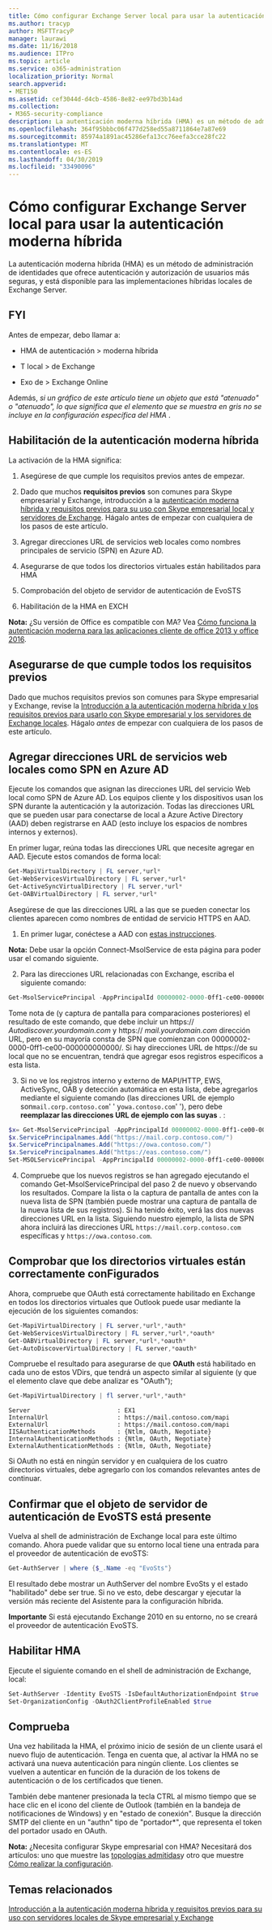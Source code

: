 ```yaml
---
title: Cómo configurar Exchange Server local para usar la autenticación moderna híbrida
ms.author: tracyp
author: MSFTTracyP
manager: laurawi
ms.date: 11/16/2018
ms.audience: ITPro
ms.topic: article
ms.service: o365-administration
localization_priority: Normal
search.appverid:
- MET150
ms.assetid: cef3044d-d4cb-4586-8e82-ee97bd3b14ad
ms.collection:
- M365-security-compliance
description: La autenticación moderna híbrida (HMA) es un método de administración de identidades que ofrece autenticación y autorización de usuarios más seguras, y está disponible para las implementaciones híbridas locales de Exchange Server.
ms.openlocfilehash: 364f95bbbc06f477d258ed55a8711864e7a87e69
ms.sourcegitcommit: 85974a1891ac45286efa13cc76eefa3cce28fc22
ms.translationtype: MT
ms.contentlocale: es-ES
ms.lasthandoff: 04/30/2019
ms.locfileid: "33490096"
---
```

# <a name="how-to-configure-exchange-server-on-premises-to-use-hybrid-modern-authentication"></a>Cómo configurar Exchange Server local para usar la autenticación moderna híbrida

La autenticación moderna híbrida (HMA) es un método de administración de identidades que ofrece autenticación y autorización de usuarios más seguras, y está disponible para las implementaciones híbridas locales de Exchange Server.
  
## <a name="fyi"></a>FYI

Antes de empezar, debo llamar a:
  
- HMA de autenticación \> moderna híbrida
    
- T local \> de Exchange
    
- Exo de \> Exchange Online
    
Además, *si un gráfico de este artículo tiene un objeto que está "atenuado" o "atenuado", lo que significa que el elemento que se muestra en gris no se incluye en la configuración específica del HMA* . 
  
## <a name="enabling-hybrid-modern-authentication"></a>Habilitación de la autenticación moderna híbrida

La activación de la HMA significa:
  
1. Asegúrese de que cumple los requisitos previos antes de empezar.
    
1. Dado que muchos **requisitos previos** son comunes para Skype empresarial y Exchange, introducción a la [autenticación moderna híbrida y requisitos previos para su uso con Skype empresarial local y servidores de Exchange](hybrid-modern-auth-overview.md). Hágalo antes de empezar con cualquiera de los pasos de este artículo.
    
2. Agregar direcciones URL de servicios web locales como nombres principales de servicio (SPN) en Azure AD.
    
3. Asegurarse de que todos los directorios virtuales están habilitados para HMA
    
4. Comprobación del objeto de servidor de autenticación de EvoSTS
    
5. Habilitación de la HMA en EXCH
    
 **Nota:** ¿Su versión de Office es compatible con MA? Vea [Cómo funciona la autenticación moderna para las aplicaciones cliente de office 2013 y office 2016](modern-auth-for-office-2013-and-2016.md).
  
## <a name="make-sure-you-meet-all-the-pre-reqs"></a>Asegurarse de que cumple todos los requisitos previos

Dado que muchos requisitos previos son comunes para Skype empresarial y Exchange, revise la [Introducción a la autenticación moderna híbrida y los requisitos previos para usarlo con Skype empresarial y los servidores de Exchange locales](hybrid-modern-auth-overview.md). Hágalo *antes* de empezar con cualquiera de los pasos de este artículo. 
  
## <a name="add-on-premises-web-service-urls-as-spns-in-azure-ad"></a>Agregar direcciones URL de servicios web locales como SPN en Azure AD

Ejecute los comandos que asignan las direcciones URL del servicio Web local como SPN de Azure AD. Los equipos cliente y los dispositivos usan los SPN durante la autenticación y la autorización. Todas las direcciones URL que se pueden usar para conectarse de local a Azure Active Directory (AAD) deben registrarse en AAD (esto incluye los espacios de nombres internos y externos).
  
En primer lugar, reúna todas las direcciones URL que necesite agregar en AAD. Ejecute estos comandos de forma local:
  
```powershell
Get-MapiVirtualDirectory | FL server,*url*
Get-WebServicesVirtualDirectory | FL server,*url*
Get-ActiveSyncVirtualDirectory | FL server,*url*
Get-OABVirtualDirectory | FL server,*url*
```
    
Asegúrese de que las direcciones URL a las que se pueden conectar los clientes aparecen como nombres de entidad de servicio HTTPS en AAD.
  
1. En primer lugar, conéctese a AAD con [estas instrucciones](https://docs.microsoft.com/office365/enterprise/powershell/connect-to-office-365-powershell). 

 **Nota:** Debe usar la opción Connect-MsolService de esta página para poder usar el comando siguiente. 
    
2. Para las direcciones URL relacionadas con Exchange, escriba el siguiente comando:
    
```powershell
Get-MsolServicePrincipal -AppPrincipalId 00000002-0000-0ff1-ce00-000000000000 | select -ExpandProperty ServicePrincipalNames
```

Tome nota de (y captura de pantalla para comparaciones posteriores) el resultado de este comando, que debe incluir un https:// *Autodiscover.yourdomain.com* y https:// *mail.yourdomain.com* dirección URL, pero en su mayoría consta de SPN que comienzan con 00000002-0000-0ff1-ce00-000000000000/. Si hay direcciones URL de https://de su local que no se encuentran, tendrá que agregar esos registros específicos a esta lista. 
  
3. Si no ve los registros interno y externo de MAPI/HTTP, EWS, ActiveSync, OAB y detección automática en esta lista, debe agregarlos mediante el siguiente comando (las direcciones URL de ejemplo son`mail.corp.contoso.com`' ' y`owa.contoso.com`' '), pero debe **reemplazar las direcciones URL de ejemplo con las suyas** . : <br/>
```powershell
$x= Get-MsolServicePrincipal -AppPrincipalId 00000002-0000-0ff1-ce00-000000000000   
$x.ServicePrincipalnames.Add("https://mail.corp.contoso.com/")
$x.ServicePrincipalnames.Add("https://owa.contoso.com/")
$x.ServicePrincipalnames.Add("https://eas.contoso.com/")
Set-MSOLServicePrincipal -AppPrincipalId 00000002-0000-0ff1-ce00-000000000000 -ServicePrincipalNames $x.ServicePrincipalNames
```
 
4. Compruebe que los nuevos registros se han agregado ejecutando el comando Get-MsolServicePrincipal del paso 2 de nuevo y observando los resultados. Compare la lista o la captura de pantalla de antes con la nueva lista de SPN (también puede mostrar una captura de pantalla de la nueva lista de sus registros). Si ha tenido éxito, verá las dos nuevas direcciones URL en la lista. Siguiendo nuestro ejemplo, la lista de SPN ahora incluirá las direcciones URL `https://mail.corp.contoso.com` específicas y `https://owa.contoso.com`. 
  
## <a name="verify-virtual-directories-are-properly-configured"></a>Comprobar que los directorios virtuales están correctamente conFigurados

Ahora, compruebe que OAuth está correctamente habilitado en Exchange en todos los directorios virtuales que Outlook puede usar mediante la ejecución de los siguientes comandos:

```powershell
Get-MapiVirtualDirectory | FL server,*url*,*auth* 
Get-WebServicesVirtualDirectory | FL server,*url*,*oauth*
Get-OABVirtualDirectory | FL server,*url*,*oauth*
Get-AutoDiscoverVirtualDirectory | FL server,*oauth*
```

Compruebe el resultado para asegurarse de que **OAuth** está habilitado en cada uno de estos VDirs, que tendrá un aspecto similar al siguiente (y que el elemento clave que debe analizar es "OAuth"); 

```powershell
Get-MapiVirtualDirectory | fl server,*url*,*auth*
```

```
Server                        : EX1
InternalUrl                   : https://mail.contoso.com/mapi
ExternalUrl                   : https://mail.contoso.com/mapi
IISAuthenticationMethods      : {Ntlm, OAuth, Negotiate}
InternalAuthenticationMethods : {Ntlm, OAuth, Negotiate}
ExternalAuthenticationMethods : {Ntlm, OAuth, Negotiate}
```
  
Si OAuth no está en ningún servidor y en cualquiera de los cuatro directorios virtuales, debe agregarlo con los comandos relevantes antes de continuar.
  
## <a name="confirm-the-evosts-auth-server-object-is-present"></a>Confirmar que el objeto de servidor de autenticación de EvoSTS está presente

Vuelva al shell de administración de Exchange local para este último comando. Ahora puede validar que su entorno local tiene una entrada para el proveedor de autenticación de evoSTS:
  
```powershell
Get-AuthServer | where {$_.Name -eq "EvoSts"}
```

El resultado debe mostrar un AuthServer del nombre EvoSts y el estado "habilitado" debe ser true. Si no ve esto, debe descargar y ejecutar la versión más reciente del Asistente para la configuración híbrida.
  
 **Importante** Si está ejecutando Exchange 2010 en su entorno, no se creará el proveedor de autenticación EvoSTS. 
  
## <a name="enable-hma"></a>Habilitar HMA

Ejecute el siguiente comando en el shell de administración de Exchange, local:

```powershell
Set-AuthServer -Identity EvoSTS -IsDefaultAuthorizationEndpoint $true  
Set-OrganizationConfig -OAuth2ClientProfileEnabled $true
```
    
## <a name="verify"></a>Comprueba

Una vez habilitada la HMA, el próximo inicio de sesión de un cliente usará el nuevo flujo de autenticación. Tenga en cuenta que, al activar la HMA no se activará una nueva autenticación para ningún cliente. Los clientes se vuelven a autenticar en función de la duración de los tokens de autenticación o de los certificados que tienen.
  
También debe mantener presionada la tecla CTRL al mismo tiempo que se hace clic en el icono del cliente de Outlook (también en la bandeja de notificaciones de Windows) y en "estado de conexión". Busque la dirección SMTP del cliente en un "authn" tipo de "portador\*", que representa el token del portador usado en OAuth.
  
 **Nota:** ¿Necesita configurar Skype empresarial con HMA? Necesitará dos artículos: uno que muestre las [topologías admitidas](https://docs.microsoft.com/skypeforbusiness/plan-your-deployment/modern-authentication/topologies-supported)y otro que muestre [Cómo realizar la configuración](configure-skype-for-business-for-hybrid-modern-authentication.md).
  

## <a name="related-topics"></a>Temas relacionados

[Introducción a la autenticación moderna híbrida y requisitos previos para su uso con servidores locales de Skype empresarial y Exchange](hybrid-modern-auth-overview.md) 
  

